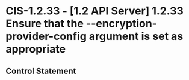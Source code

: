 # CIS-1.2.33 - \[1.2 API Server\] 1.2.33 Ensure that the --encryption-provider-config argument is set as appropriate

## Control Statement
